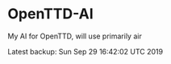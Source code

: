 # OpenTTD-AI
My AI for OpenTTD, will use primarily air

Latest backup: Sun Sep 29 16:42:02 UTC 2019
